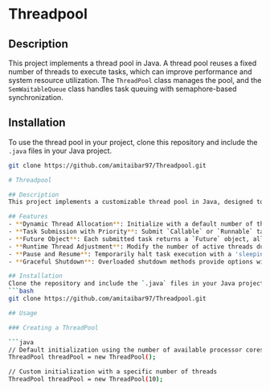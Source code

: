 # Threadpool

## Description
This project implements a thread pool in Java. A thread pool reuses a fixed number of threads to execute tasks, which can improve performance and system resource utilization. The `ThreadPool` class manages the pool, and the `SemWaitableQueue` class handles task queuing with semaphore-based synchronization.

## Installation
To use the thread pool in your project, clone this repository and include the `.java` files in your Java project.

```bash
git clone https://github.com/amitaibar97/Threadpool.git

# Threadpool

## Description
This project implements a customizable thread pool in Java, designed to optimize task execution by reusing a fixed number of threads instead of creating a thread for each new created task. It allows for dynamic adjustment of the thread count and provides task prioritization and management through a semaphore-based waitable queue. The API supports various task submission options and offers mechanisms to pause, resume, and shut down the pool, ensuring graceful handling of tasks.

## Features
- **Dynamic Thread Allocation**: Initialize with a default number of threads (equal to the number of available processor cores) or specify a custom count.
- **Task Submission with Priority**: Submit `Callable` or `Runnable` tasks with or without priority. Tasks are managed in a priority queue, with the next available thread picking up the highest-priority task.
- **Future Object**: Each submitted task returns a `Future` object, allowing for task status tracking.
- **Runtime Thread Adjustment**: Modify the number of active threads during execution. Adding threads increases the pool size, while reducing threads uses a poison pill technique to gracefully exit excess threads.
- **Pause and Resume**: Temporarily halt task execution with a 'sleeping pill' technique, resuming when ready.
- **Graceful Shutdown**: Overloaded shutdown methods provide options with or without a timeout, ensuring all tasks are completed before termination.

## Installation
Clone the repository and include the `.java` files in your Java project:
```bash
git clone https://github.com/amitaibar97/Threadpool.git

## Usage

### Creating a ThreadPool

```java
// Default initialization using the number of available processor cores
ThreadPool threadPool = new ThreadPool();

// Custom initialization with a specific number of threads
ThreadPool threadPool = new ThreadPool(10);

